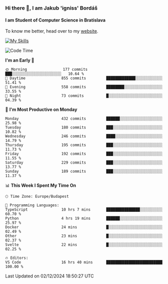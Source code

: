 ### Hi there 👋, I am Jakub 'igniss' Bordáš

#### I am Student of Computer Science in Bratislava
To know me better, head over to my [website](https://bordas.sk).

[![My Skills](https://skillicons.dev/icons?i=js,html,css,figma,svelte,java,kotlin,python,postgresql,typescript,nest,nodejs)](https://bordas.sk)


<!--START_SECTION:waka-->
![Code Time](http://img.shields.io/badge/Code%20Time-1%2C606%20hrs%2055%20mins-blue)

**I'm an Early 🐤** 

```text
🌞 Morning                177 commits         ███░░░░░░░░░░░░░░░░░░░░░░   10.64 % 
🌆 Daytime                855 commits         █████████████░░░░░░░░░░░░   51.41 % 
🌃 Evening                558 commits         ████████░░░░░░░░░░░░░░░░░   33.55 % 
🌙 Night                  73 commits          █░░░░░░░░░░░░░░░░░░░░░░░░   04.39 % 
```
📅 **I'm Most Productive on Monday** 

```text
Monday                   432 commits         ██████░░░░░░░░░░░░░░░░░░░   25.98 % 
Tuesday                  180 commits         ███░░░░░░░░░░░░░░░░░░░░░░   10.82 % 
Wednesday                246 commits         ████░░░░░░░░░░░░░░░░░░░░░   14.79 % 
Thursday                 195 commits         ███░░░░░░░░░░░░░░░░░░░░░░   11.73 % 
Friday                   192 commits         ███░░░░░░░░░░░░░░░░░░░░░░   11.55 % 
Saturday                 229 commits         ███░░░░░░░░░░░░░░░░░░░░░░   13.77 % 
Sunday                   189 commits         ███░░░░░░░░░░░░░░░░░░░░░░   11.37 % 
```


📊 **This Week I Spent My Time On** 

```text
🕑︎ Time Zone: Europe/Budapest

💬 Programming Languages: 
TypeScript               10 hrs 7 mins       ███████████████░░░░░░░░░░   60.70 % 
Python                   4 hrs 19 mins       ██████░░░░░░░░░░░░░░░░░░░   25.97 % 
Docker                   24 mins             █░░░░░░░░░░░░░░░░░░░░░░░░   02.49 % 
Other                    23 mins             █░░░░░░░░░░░░░░░░░░░░░░░░   02.37 % 
Svelte                   22 mins             █░░░░░░░░░░░░░░░░░░░░░░░░   02.25 % 

🔥 Editors: 
VS Code                  16 hrs 40 mins      █████████████████████████   100.00 % 
```


 Last Updated on 02/12/2024 18:50:27 UTC
<!--END_SECTION:waka-->
